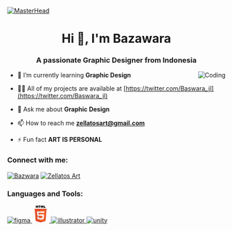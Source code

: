 [![MasterHead](https://images.genius.com/17aeedde625c4bee024e84bc7ce61874.480x270x16.gif)](https://rishavchanda.io)
<h1 align="center">Hi 👋, I'm Bazawara</h1>
<h3 align="center">A passionate Graphic Designer from Indonesia</h3>
<img align="right" alt="Coding" widht="400" src="https://media.tenor.com/wuuyrq4sJioAAAAC/marsha-marsha-jkt48.gif">

- 🌱 I’m currently learning **Graphic Design**

- 👨‍💻 All of my projects are available at [https://twitter.com/Baswara_jl](https://twitter.com/Baswara_jl)

- 💬 Ask me about **Graphic Design**

- 📫 How to reach me **zellatosart@gmail.com**

- ⚡ Fun fact **ART IS PERSONAL**

<h3 align="left">Connect with me:</h3>
<p align="left">
<a href="https://twitter.com/Baswara_jl" target="blank"><img align="center" src="https://raw.githubusercontent.com/rahuldkjain/github-profile-readme-generator/master/src/images/icons/Social/linked-in-alt.svg" alt="Bazwara" height="30" width="40" /></a>
<a href="https://instagram.com/ravaliano" target="blank"><img align="center" src="https://raw.githubusercontent.com/rahuldkjain/github-profile-readme-generator/master/src/images/icons/Social/instagram.svg" alt="Zellatos Art" height="30" width="40" /></a>
</p>

<h3 align="left">Languages and Tools:</h3>
<p align="left"> <a href="https://www.figma.com/" target="_blank" rel="noreferrer"> <img src="https://www.vectorlogo.zone/logos/figma/figma-icon.svg" alt="figma" width="40" height="40"/> </a> <a href="https://www.w3.org/html/" target="_blank" rel="noreferrer"> <img src="https://raw.githubusercontent.com/devicons/devicon/master/icons/html5/html5-original-wordmark.svg" alt="html5" width="40" height="40"/> </a> <a href="https://www.adobe.com/in/products/illustrator.html" target="_blank" rel="noreferrer"> <img src="https://www.vectorlogo.zone/logos/adobe_illustrator/adobe_illustrator-icon.svg" alt="illustrator" width="40" height="40"/> </a> <a href="https://unity.com/" target="_blank" rel="noreferrer"> <img src="https://www.vectorlogo.zone/logos/unity3d/unity3d-icon.svg" alt="unity" width="40" height="40"/> </a> </p>
